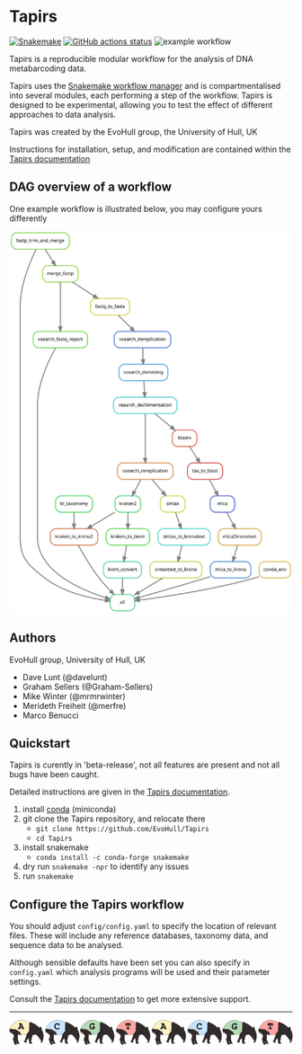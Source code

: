 # Tapirs

[![Snakemake](https://img.shields.io/badge/snakemake-≥6.3.0-brightgreen.svg)](https://snakemake.github.io)
[![GitHub actions status](https://github.com/EvoHull/tapirs/workflows/Tests/badge.svg?branch=main)](https://github.com/EvoHull/tapirs/actions?query=branch%3Amain+workflow%3ATests)
![example workflow](https://github.com/github/docs/actions/workflows/main.yml/badge.svg)


Tapirs is a reproducible modular workflow for the analysis of DNA metabarcoding data.

Tapirs uses the [Snakemake workflow manager](https://snakemake.github.io/) and is compartmentalised into several modules, each performing a step of the workflow. Tapirs is designed to be experimental, allowing you to test the effect of different approaches to data analysis.

Tapirs was created by the EvoHull group, the University of Hull, UK

Instructions for installation, setup, and modification are contained within the [Tapirs documentation](https://tapirs.readthedocs.io)

## DAG overview of a workflow

One example workflow is illustrated below, you may configure yours differently

![workflow graph](docs/images/dag.svg)

## Authors

EvoHull group, University of Hull, UK

* Dave Lunt (@davelunt)
* Graham Sellers (@Graham-Sellers)
* Mike Winter (@mrmrwinter)
* Merideth Freiheit (@merfre)
* Marco Benucci

## Quickstart

Tapirs is curently in 'beta-release', not all features are present and not all bugs have been caught.

Detailed instructions are given in the [Tapirs documentation](https://tapirs.readthedocs.io).

1. install [conda](https://docs.conda.io/projects/conda/en/latest/user-guide/install/) (miniconda)
2. git clone the Tapirs repository, and relocate there
    * `git clone https://github.com/EvoHull/Tapirs`
    * `cd Tapirs`
3. install snakemake
    * `conda install -c conda-forge snakemake`
4. dry run `snakemake -npr` to identify any issues
5. run `snakemake`

## Configure the Tapirs workflow

You should adjust `config/config.yaml` to specify the location of relevant files. These will include any reference databases, taxonomy data, and sequence data to be analysed.

Although sensible defaults have been set you can also specify in `config.yaml` which analysis programs will be used and their parameter settings.

Consult the [Tapirs documentation](https://tapirs.readthedocs.io) to get more extensive support.

----

![tapirs_logo](docs/images/tapirs_seq.png)
